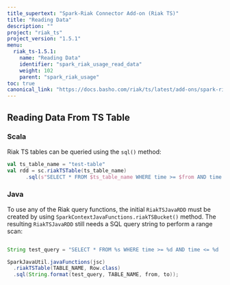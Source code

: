 ```yaml
---
title_supertext: "Spark-Riak Connector Add-on (Riak TS)"
title: "Reading Data"
description: ""
project: "riak_ts"
project_version: "1.5.1"
menu:
  riak_ts-1.5.1:
    name: "Reading Data"
    identifier: "spark_riak_usage_read_data"
    weight: 102
    parent: "spark_riak_usage"
toc: true
canonical_link: "https://docs.basho.com/riak/ts/latest/add-ons/spark-riak-connector/usage/reading-data"
---
```


## Reading Data From TS Table

### Scala

Riak TS tables can be queried using the `sql()` method:

```scala
val ts_table_name = "test-table"
val rdd = sc.riakTSTable(ts_table_name)
      .sql(s"SELECT * FROM $ts_table_name WHERE time >= $from AND time <= $to")
```

### Java

To use any of the Riak query functions, the initial `RiakTSJavaRDD` must be created by using `SparkContextJavaFunctions.riakTSBucket()` method. The resulting `RiakTSJavaRDD` still needs a SQL query string to perform a range scan:

```java

String test_query = "SELECT * FROM %s WHERE time >= %d AND time <= %d  AND  weather = 'sunny'"

SparkJavaUtil.javaFunctions(jsc)
  .riakTSTable(TABLE_NAME, Row.class)
  .sql(String.format(test_query, TABLE_NAME, from, to));
```
